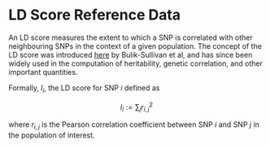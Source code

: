 # LD Score Reference Data
An LD score measures the extent to which a SNP is correlated with other neighbouring SNPs in the context of a given population.
The concept of the LD score was introduced [here](https://pmc.ncbi.nlm.nih.gov/articles/PMC4495769/pdf/nihms683841.pdf) by Bulik-Sullivan et al, and has since been widely used in the computation of heritability, genetic correlation, and other important quantities.  

Formally, $l_i$, the LD score for SNP $i$ defined as

$$l_i := \sum_j r_{i,j}^2 $$

where $r_{i,j}$ is the Pearson correlation coefficient between SNP $i$ and SNP $j$ in the population of interest.